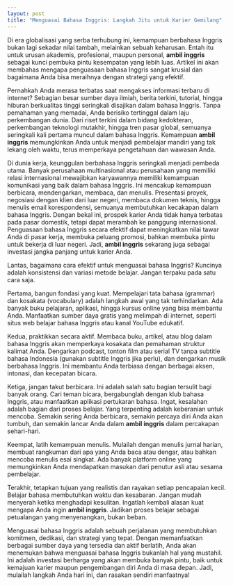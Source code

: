 ```yaml
---
layout: post
title: "Menguasai Bahasa Inggris: Langkah Jitu untuk Karier Gemilang"
---
```


Di era globalisasi yang serba terhubung ini, kemampuan berbahasa Inggris bukan lagi sekadar nilai tambah, melainkan sebuah keharusan. Entah itu untuk urusan akademis, profesional, maupun personal, **ambil inggris** sebagai kunci pembuka pintu kesempatan yang lebih luas. Artikel ini akan membahas mengapa penguasaan bahasa Inggris sangat krusial dan bagaimana Anda bisa meraihnya dengan strategi yang efektif.

Pernahkah Anda merasa terbatas saat mengakses informasi terbaru di internet? Sebagian besar sumber daya ilmiah, berita terkini, tutorial, hingga hiburan berkualitas tinggi seringkali disajikan dalam bahasa Inggris. Tanpa pemahaman yang memadai, Anda berisiko tertinggal dalam laju perkembangan dunia. Dari riset terkini dalam bidang kedokteran, perkembangan teknologi mutakhir, hingga tren pasar global, semuanya seringkali kali pertama muncul dalam bahasa Inggris. Kemampuan **ambil inggris** memungkinkan Anda untuk menjadi pembelajar mandiri yang tak lekang oleh waktu, terus memperkaya pengetahuan dan wawasan Anda.

Di dunia kerja, keunggulan berbahasa Inggris seringkali menjadi pembeda utama. Banyak perusahaan multinasional atau perusahaan yang memiliki relasi internasional mewajibkan karyawannya memiliki kemampuan komunikasi yang baik dalam bahasa Inggris. Ini mencakup kemampuan berbicara, mendengarkan, membaca, dan menulis. Presentasi proyek, negosiasi dengan klien dari luar negeri, membaca dokumen teknis, hingga menulis email korespondensi, semuanya membutuhkan kecakapan dalam bahasa Inggris. Dengan bekal ini, prospek karier Anda tidak hanya terbatas pada pasar domestik, tetapi dapat merambah ke panggung internasional. Penguasaan bahasa Inggris secara efektif dapat meningkatkan nilai tawar Anda di pasar kerja, membuka peluang promosi, bahkan membuka pintu untuk bekerja di luar negeri. Jadi, **ambil inggris** sekarang juga sebagai investasi jangka panjang untuk karier Anda.

Lantas, bagaimana cara efektif untuk menguasai bahasa Inggris? Kuncinya adalah konsistensi dan variasi metode belajar. Jangan terpaku pada satu cara saja.

Pertama, bangun fondasi yang kuat. Mempelajari tata bahasa (grammar) dan kosakata (vocabulary) adalah langkah awal yang tak terhindarkan. Ada banyak buku pelajaran, aplikasi, hingga kursus online yang bisa membantu Anda. Manfaatkan sumber daya gratis yang melimpah di internet, seperti situs web belajar bahasa Inggris atau kanal YouTube edukatif.

Kedua, praktikkan secara aktif. Membaca buku, artikel, atau blog dalam bahasa Inggris akan memperkaya kosakata dan pemahaman struktur kalimat Anda. Dengarkan podcast, tonton film atau serial TV tanpa subtitle bahasa Indonesia (gunakan subtitle Inggris jika perlu), dan dengarkan musik berbahasa Inggris. Ini membantu Anda terbiasa dengan berbagai aksen, intonasi, dan kecepatan bicara.

Ketiga, jangan takut berbicara. Ini adalah salah satu bagian tersulit bagi banyak orang. Cari teman bicara, bergabunglah dengan klub bahasa Inggris, atau manfaatkan aplikasi pertukaran bahasa. Ingat, kesalahan adalah bagian dari proses belajar. Yang terpenting adalah keberanian untuk mencoba. Semakin sering Anda berbicara, semakin percaya diri Anda akan tumbuh, dan semakin lancar Anda dalam **ambil inggris** dalam percakapan sehari-hari.

Keempat, latih kemampuan menulis. Mulailah dengan menulis jurnal harian, membuat rangkuman dari apa yang Anda baca atau dengar, atau bahkan mencoba menulis esai singkat. Ada banyak platform online yang memungkinkan Anda mendapatkan masukan dari penutur asli atau sesama pembelajar.

Terakhir, tetapkan tujuan yang realistis dan rayakan setiap pencapaian kecil. Belajar bahasa membutuhkan waktu dan kesabaran. Jangan mudah menyerah ketika menghadapi kesulitan. Ingatlah kembali alasan kuat mengapa Anda ingin **ambil inggris**. Jadikan proses belajar sebagai petualangan yang menyenangkan, bukan beban.

Menguasai bahasa Inggris adalah sebuah perjalanan yang membutuhkan komitmen, dedikasi, dan strategi yang tepat. Dengan memanfaatkan berbagai sumber daya yang tersedia dan aktif berlatih, Anda akan menemukan bahwa menguasai bahasa Inggris bukanlah hal yang mustahil. Ini adalah investasi berharga yang akan membuka banyak pintu, baik untuk kemajuan karier maupun pengembangan diri Anda di masa depan. Jadi, mulailah langkah Anda hari ini, dan rasakan sendiri manfaatnya!
